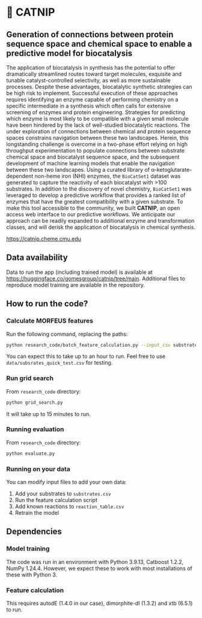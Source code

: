 # 🌿 CATNIP

## Generation of connections between protein sequence space and chemical space to enable a predictive model for biocatalysis
The application of biocatalysis in synthesis has the potential to offer dramatically streamlined routes toward target molecules, exquisite and tunable catalyst-controlled selectivity, as well as more sustainable processes. Despite these advantages, biocatalytic synthetic strategies can be high risk to implement. Successful execution of these approaches requires identifying an enzyme capable of performing chemistry on a specific intermediate in a synthesis which often calls for extensive screening of enzymes and protein engineering. Strategies for predicting which enzyme is most likely to be compatible with a given small molecule have been hindered by the lack of well-studied biocatalytic reactions. The under exploration of connections between chemical and protein sequence spaces constrains navigation between these two landscapes. Herein, this longstanding challenge is overcome in a two-phase effort relying on high throughput experimentation to populate connections between substrate chemical space and biocatalyst sequence space, and the subsequent development of machine learning models that enable the navigation between these two landscapes. Using a curated library of α-ketoglutarate-dependent non-heme iron (NHI) enzymes, the <code>BioCatSet1</code> dataset was generated to capture the reactivity of each biocatalyst with >100 substrates. In addition to the discovery of novel chemistry, <code>BioCatSet1</code> was leveraged to develop a predictive workflow that provides a ranked list of enzymes that have the greatest compatibility with a given substrate. To make this tool accessible to the community, we built <b>CATNIP</b>, an open access web interface to our predictive workflows. We anticipate our approach can be readily expanded to additional enzyme and transformation classes, and will derisk the application of biocatalysis in chemical synthesis.

https://catnip.cheme.cmu.edu

## Data availability
Data to run the app (including trained model) is available at https://huggingface.co/gomesgroup/catnip/tree/main. Additional files to reproduce model training are available in the repository.

## How to run the code?
### Calculate MORFEUS features
Run the following command, replacing the paths:
```bash
python research_code/batch_feature_calculation.py --input_csv substrates.csv --output_csv features.csv
```
You can expect this to take up to an hour to run. Feel free to use `data/subsrates_quick_test.csv` for testing.

### Run grid search
From `research_code` directory:
```bash
python grid_search.py
```
It will take up to 15 minutes to run.

### Running evaluation
From `research_code` directory:
```bash
python evaluate.py
```

### Running on your data
You can modify input files to add your own data:
1. Add your substrates to `substrates.csv`
2. Run the feature calculation script
3. Add known reactions to `reaction_table.csv`
4. Retrain the model

## Dependencies
### Model training
The code was run in an environment with Python 3.9.13, Catboost 1.2.2, NumPy 1.24.4. However, we expect these to work with most installations of these with Python 3.

### Feature calculation
This requires autodE (1.4.0 in our case), dimorphite-dl (1.3.2) and xtb (6.5.1) to run.